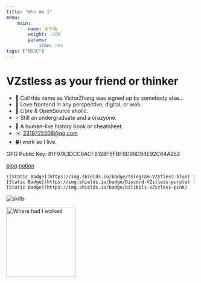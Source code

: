 ```yaml
---
title: "Who Am I"
menu:
    main:
        name: 关于我
        weight: -200
        params:
            icon: rss
tags: ["MISC"]
---
```


# VZstless as your friend or thinker

- 🍥 Call this name as VictorZhang was signed up by somebody else...
- 👻 Love frontend in any perspective, digital, or web.
- 🐣 Libre & OpenSource aholic.
- ⭐ Still an undergraduate and a crazyone.
- 🐧 A human-like history book or cheatsheet.
- ✉️ 2319725508@qq.com
- 🍀I work so I live.

GPG Public Key: 81F97A3DCC8ACF8128F6FBF6D96D94E92C64A252

  <a href="http://vzstless.moe">blog</a>
  <a href="https://vzstless.notion.site/Hi-VZstless-here-18cfefdbc8d98017965ff458ec105c76">notion</a>

    ![Static Badge](https://img.shields.io/badge/telegram-VZstless-blue) ![Static Badge](https://img.shields.io/badge/Discord-VZstless-purple) ![Static Badge](https://img.shields.io/badge/bilibili-VZstless-pink)

![skills](https://skillicons.dev/icons?i=arch,ubuntu,debian,nix,plan9,bash,powershell,cloudflare,python,julia,javascript,scala,go,c,haskell,ts,regex,react,fastapi,git,github,githubactions,notion,ps,htmx,jquery,vscode,vim,azure,emacs,)

<img src="https://github-readme-stats-one-bice.vercel.app/api?username=victorzhangai&count_private=true&theme=calm&show_icons=true&include_all_commits=true&role=OWNER,ORGANIZATION_MEMBER,COLLABORATOR" alt="Where had I walked" height="185px" /> 